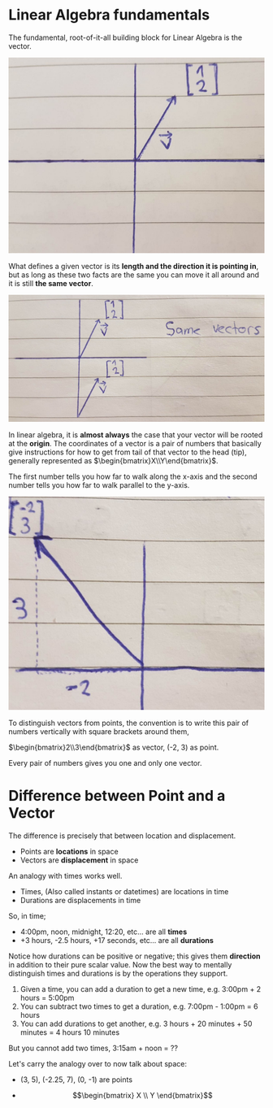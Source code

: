 # Linear Algebra fundamentals

The fundamental, root-of-it-all building block for Linear Algebra is the vector.

![](./images/la_1.png)

What defines a given vector is its **length and the direction it is pointing in**, but as long as these two facts are the same you can move it all around and it is still **the same vector**.

![](./images/la_2.png)

In linear algebra, it is **almost always** the case that your vector will be rooted at the **origin**. The coordinates of a vector is a pair of numbers that basically give instructions for how to get from tail of that vector to the head (tip), generally represented as $\begin{bmatrix}X\\Y\end{bmatrix}$.

The first number tells you how far to walk along the x-axis and the second number tells you how far to walk parallel to the y-axis.

![](./images/la_3.png)

To distinguish vectors from points, the convention is to write this pair of numbers vertically with square brackets around them,

$\begin{bmatrix}2\\3\end{bmatrix}$ as vector, (-2, 3) as point.

Every pair of numbers gives you one and only one vector.

# Difference between Point and a Vector

The difference is precisely that between location and displacement.

* Points are **locations** in space
* Vectors are **displacement** in space

An analogy with times works well.

* Times, (Also called instants or datetimes) are locations in time
* Durations are displacements in time

So, in time;

* 4:00pm, noon, midnight, 12:20, etc... are all **times**
* +3 hours, -2.5 hours, +17 seconds, etc... are all **durations**

Notice how durations can be positive or negative; this gives them **direction** in addition to their pure scalar value. Now the best way to mentally distinguish times and durations is by the operations they support.

1. Given a time, you can add a duration to get a new time, e.g. 3:00pm + 2 hours = 5:00pm
2. You can subtract two times to get a duration, e.g. 7:00pm - 1:00pm = 6 hours
3. You can add durations to get another, e.g. 3 hours + 20 minutes + 50 minutes = 4 hours 10 minutes

But you cannot add two times, 3:15am + noon = ??

Let's carry the analogy over to now talk about space:

* (3, 5), (-2.25, 7), (0, -1) are points
* ```math
  \begin{bmatrix} 
    X \\ 
    Y 
  \end{bmatrix}
``` is a vector, meaning 4 units east then 5 south (Assuming North is up)
  
